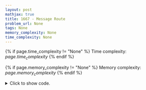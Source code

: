 ```yaml
---
layout: post
mathjax: true
title: 1667 - Message Route
problem_url: None
tags: None
memory_complexity: None
time_complexity: None
---
```




{% if page.time_complexity != "None" %}
Time complexity: ${{ page.time_complexity }}$
{% endif %}

{% if page.memory_complexity != "None" %}
Memory complexity: ${{ page.memory_complexity }}$
{% endif %}

<details>
<summary>
<p style="display:inline">Click to show code.</p>
</summary>
```cpp
{% raw %}
using namespace std;
using vi = vector<int>;
using mii = map<int, int>;
const int NMAX = 1e5 + 11;
int n, m;
bool visited[NMAX];
vi g[NMAX];
void reconstruct_path(int s, int e, const mii &came_from)
{
    vi ans;
    int cur = s;
    ans.push_back(s);
    do
    {
        cur = came_from.at(cur);
        ans.push_back(cur);
    } while (cur != e);
    cout << ans.size() << endl;
    reverse(ans.begin(), ans.end());
    for (auto computer : ans)
        cout << computer << " ";
    cout << endl;
}
void bfs(int start, int target)
{
    mii came_from;
    queue<int> q;
    q.push(start);
    while (not q.empty())
    {
        int u = q.front();
        q.pop();
        if (u == target)
        {
            reconstruct_path(u, start, came_from);
            return;
        }
        for (auto v : g[u])
        {
            if (not visited[v])
            {
                q.push(v);
                came_from[v] = u;
                visited[v] = true;
            }
        }
    }
    cout << "IMPOSSIBLE" << endl;
}
int main(void)
{
    int u, v;
    cin >> n >> m;
    for (int i = 0; i < m; ++i)
    {
        cin >> u >> v;
        g[u].push_back(v);
        g[v].push_back(u);
    }
    bfs(1, n);
    return 0;
}

{% endraw %}
```
</details>

